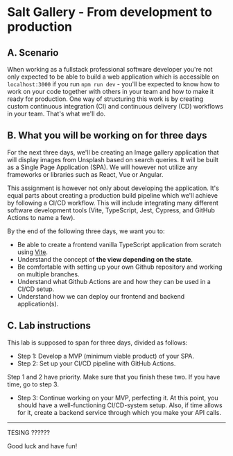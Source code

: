 # Salt Gallery - From development to production

## A. Scenario

When working as a fullstack professional software developer you're not only expected to be able to build a web application which is accessible on `localhost:3000` if you run `npm run dev` - you'll be expected to know how to work on your code together with others in your team and how to make it ready for production. One way of structuring this work is by creating custom continuous integration (CI) and continuous delivery (CD) workflows in your team. That's what we'll do.

## B. What you will be working on for three days

For the next three days, we'll be creating an Image gallery application that will display images from Unsplash based on search queries. It will be built as a Single Page Application (SPA). We will however not utilize any frameworks or libraries such as React, Vue or Angular.

This assignment is however not only about developing the application. It's equal parts about creating a production build pipeline which we'll achieve by following a CI/CD workflow. This will include integrating many different software development tools (Vite, TypeScript, Jest, Cypress, and GitHub Actions to name a few).

By the end of the following three days, we want you to:

- Be able to create a frontend vanilla TypeScript application from scratch using [Vite](https://vitejs.dev/).
- Understand the concept of **the view depending on the state**.
- Be comfortable with setting up your own Github repository and working on multiple branches.
- Understand what Github Actions are and how they can be used in a CI/CD setup.
- Understand how we can deploy our frontend and backend application(s).

## C. Lab instructions

This lab is supposed to span for three days, divided as follows:

- Step 1: Develop a MVP (minimum viable product) of your SPA.
- Step 2: Set up your CI/CD pipeline with GitHub Actions.

Step 1 and 2 have priority. Make sure that you finish these two. If you have time, go to step 3.

- Step 3: Continue working on your MVP, perfecting it. At this point, you should have a well-functioning CI/CD-system setup. Also, if time allows for it, create a backend service through which you make your API calls.

---

TESING ??????

Good luck and have fun!
